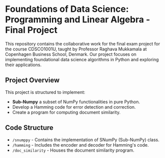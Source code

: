 # Foundations of Data Science: Programming and Linear Algebra - Final Project

This repository contains the collaborative work for the final exam project for the course CDSCO1001U, taught by Professor Raghava Mukkamala at Copenhagen Business School, Denmark. Our project focuses on implementing foundational data science algorithms in Python and exploring their applications.

## Project Overview

This project is structured to implement:
- **Sub-Numpy** a subset of NumPy functionalities in pure Python.
-  Develop a Hamming code for error detection and correction.
-  Create a program for computing document similarity.

## Code Structure

- `/snumppy` - Contains the implementation of SNumPy (Sub-NumPy) class.
- `/hamming` - Includes the encoder and decoder for Hamming's code.
- `/doc_similarity` - Houses the document similarity program.


